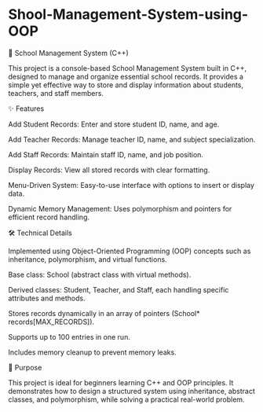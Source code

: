 # Shool-Management-System-using-OOP
📌 School Management System (C++)

This project is a console-based School Management System built in C++, designed to manage and organize essential school records. It provides a simple yet effective way to store and display information about students, teachers, and staff members.

✨ Features

Add Student Records: Enter and store student ID, name, and age.

Add Teacher Records: Manage teacher ID, name, and subject specialization.

Add Staff Records: Maintain staff ID, name, and job position.

Display Records: View all stored records with clear formatting.

Menu-Driven System: Easy-to-use interface with options to insert or display data.

Dynamic Memory Management: Uses polymorphism and pointers for efficient record handling.

🛠️ Technical Details

Implemented using Object-Oriented Programming (OOP) concepts such as inheritance, polymorphism, and virtual functions.

Base class: School (abstract class with virtual methods).

Derived classes: Student, Teacher, and Staff, each handling specific attributes and methods.

Stores records dynamically in an array of pointers (School* records[MAX_RECORDS]).

Supports up to 100 entries in one run.

Includes memory cleanup to prevent memory leaks.

🎯 Purpose

This project is ideal for beginners learning C++ and OOP principles. It demonstrates how to design a structured system using inheritance, abstract classes, and polymorphism, while solving a practical real-world problem.
